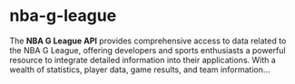 # nba-g-league
The **NBA G League API** provides comprehensive access to data related to the NBA G League, offering developers and sports enthusiasts a powerful resource to integrate detailed information into their applications. With a wealth of statistics, player data, game results, and team information...
